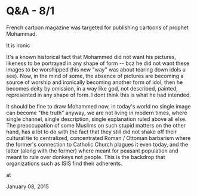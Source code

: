 # Q&A - 8/1
French cartoon magazine was targeted for publishing cartoons of prophet Mohammad.

It is ironic

It's a known historical fact that Mohammed did not want his pictures, likeness to be portrayed in any shape of form -- bcz he did not want these images to be worshipped (his new "way" was about tearing down idols u see). Now, in the mind of some, the absence of pictures are becoming a source of worship and ironically becoming  another form of idol, then he becomes deity by omission, in a way like god, not described, painted, represented in any shape of form. I dont think this is what he had intended.

It should be fine to draw Mohammed now, in today's world no single image can become "the truth" anyway, we are not living in modern times, where single channel, single description, single explanation ruled above all else. The preoccupation of some Muslims on such stupid matters on the other hand, has a lot to do with the fact that they still did not shake off their cultural tie to centralized, concentrated Roman / Ottoman barbarism where the former's connection to Catholic Church plagues it even today, and the latter (along with the former) where meant for peasant population and meant to rule over donkeys not people. This is the backdrop that organizations such as ISIS find their adherents. 








at

January 08, 2015
















